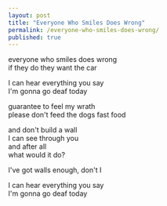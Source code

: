 ```yaml
---
layout: post
title: "Everyone Who Smiles Does Wrong"
permalink: /everyone-who-smiles-does-wrong/
published: true
---
```


everyone who smiles does wrong  
if they do they want the car  
  
I can hear everything you say  
I'm gonna go deaf today  
  
guarantee to feel my wrath  
please don't feed the dogs fast food  
  
and don't build a wall  
I can see through you  
and after all  
what would it do?  
  
I've got walls enough, don't I  
  
I can hear everything you say  
I'm gonna go deaf today  
